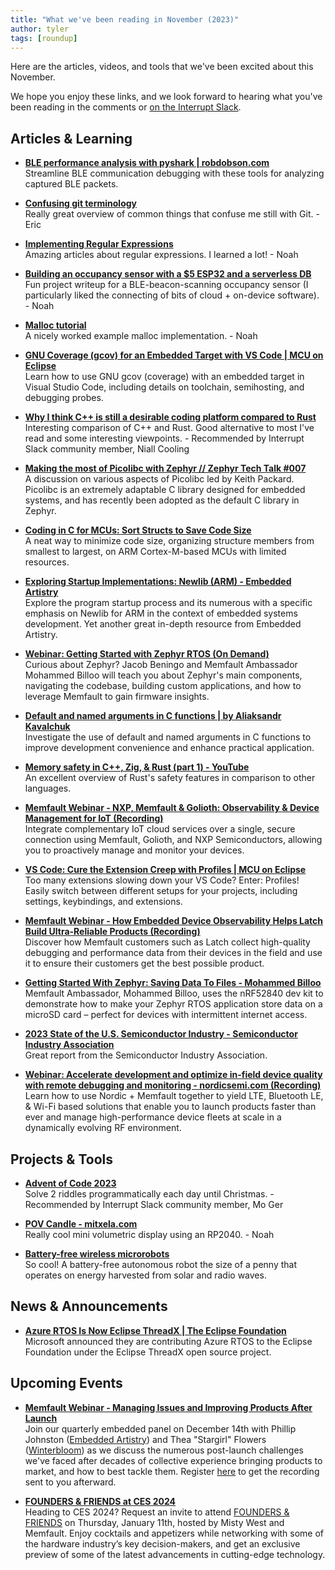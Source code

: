 ```yaml
---
title: "What we've been reading in November (2023)"
author: tyler
tags: [roundup]
---
```


<!-- excerpt start -->

Here are the articles, videos, and tools that we've been excited about this
November. 

<!-- excerpt end -->

We hope you enjoy these links, and we look forward to hearing what you've been
reading in the comments or [on the Interrupt Slack](https://interrupt-slack.herokuapp.com/).



## Articles & Learning

- [**BLE performance analysis with pyshark | robdobson.com**](https://robdobson.com/2023/10/ble-performance-analysis-with-pyshark/)<br>
Streamline BLE communication debugging with these tools for analyzing captured BLE packets.

- [**Confusing git terminology**](https://jvns.ca/blog/2023/11/01/confusing-git-terminology/)<br>
Really great overview of common things that confuse me still with Git. - Eric

- [**Implementing Regular Expressions**](https://swtch.com/~rsc/regexp/)<br>
Amazing articles about regular expressions. I learned a lot! - Noah

- [**Building an occupancy sensor with a $5 ESP32 and a serverless DB**](https://matthew.science/posts/occupancy/)<br>
Fun project writeup for a BLE-beacon-scanning occupancy sensor (I particularly liked the connecting of bits of cloud + on-device software). - Noah

- [**Malloc tutorial**](https://danluu.com/malloc-tutorial/)<br>
A nicely worked example malloc implementation. - Noah

- [**GNU Coverage (gcov) for an Embedded Target with VS Code | MCU on Eclipse**](https://mcuoneclipse.com/2023/11/21/gnu-coverage-gcov-for-an-embedded-target-with-vs-code/)<br>
Learn how to use GNU gcov (coverage) with an embedded target in Visual Studio Code, including details on toolchain, semihosting, and debugging probes.

- [**Why I think C++ is still a desirable coding platform compared to Rust**](https://lucisqr.substack.com/p/why-i-think-c-is-still-a-very-attractive)<br>
Interesting comparison of C++ and Rust. Good alternative to most I've read and some interesting viewpoints. - Recommended by Interrupt Slack community member, Niall Cooling 

- [**Making the most of Picolibc with Zephyr // Zephyr Tech Talk #007**](https://www.linkedin.com/events/7136054381757530112/comments/)<br>
A discussion on various aspects of Picolibc led by Keith Packard. Picolibc is an extremely adaptable C library designed for embedded systems, and has recently been adopted as the default C library in Zephyr.

- [**Coding in C for MCUs: Sort Structs to Save Code Size**](https://www.shincbm.com/embedded/2022/02/18/struct-layout-code-size.html)<br>
A neat way to minimize code size, organizing structure members from smallest to largest, on ARM Cortex-M-based MCUs with limited resources.

- [**Exploring Startup Implementations: Newlib (ARM) - Embedded Artistry**](https://embeddedartistry.com/blog/2019/04/17/exploring-startup-implementations-newlib-arm/)<br>
Explore the program startup process and its numerous with a specific emphasis on Newlib for ARM in the context of embedded systems development. Yet another great in-depth resource from Embedded Artistry. 

- [**Webinar: Getting Started with Zephyr RTOS (On Demand)**](https://embeddedonlineconference.com/freesession/Getting_Started_with_Zephyr_RTOS.php?ref=mem)<br>
Curious about Zephyr? Jacob Beningo and Memfault Ambassador Mohammed Billoo will teach you about Zephyr's main components, navigating the codebase, building custom applications, and how to leverage Memfault to gain firmware insights.

- [**Default and named arguments in C functions | by Aliaksandr Kavalchuk**](https://medium.com/@aliaksandr.kavalchuk/default-and-named-arguments-in-c-functions-9af8c4e34f9b)<br>
Investigate the use of default and named arguments in C functions to improve development convenience and enhance practical application.

- [**Memory safety in C++, Zig, & Rust (part 1) - YouTube**](https://www.youtube.com/watch?v=qeiRGbYCD-0)<br>
An excellent overview of Rust's safety features in comparison to other languages.

- [**Memfault Webinar - NXP, Memfault & Golioth: Observability & Device Management for IoT (Recording)**](https://hubs.la/Q026Gsz30)<br>
Integrate complementary IoT cloud services over a single, secure connection using Memfault, Golioth, and NXP Semiconductors, allowing you to proactively manage and monitor your devices.

- [**VS Code: Cure the Extension Creep with Profiles | MCU on Eclipse**](https://mcuoneclipse.com/2023/11/11/vs-code-cure-the-extension-creep-with-profiles/)<br>
Too many extensions slowing down your VS Code? Enter: Profiles! Easily switch between different setups for your projects, including settings, keybindings, and extensions.

- [**Memfault Webinar - How Embedded Device Observability Helps Latch Build Ultra-Reliable Products (Recording)**](https://hubs.la/Q02912r10)<br>
Discover how Memfault customers such as Latch collect high-quality debugging and performance data from their devices in the field and use it to ensure their customers get the best possible product.

- [**Getting Started With Zephyr: Saving Data To Files - Mohammed Billoo**](https://www.embeddedrelated.com/showarticle/1601.php)<br>
Memfault Ambassador, Mohammed Billoo, uses the nRF52840 dev kit to demonstrate how to make your Zephyr RTOS application store data on a microSD card – perfect for devices with intermittent internet access. 

- [**2023 State of the U.S. Semiconductor Industry - Semiconductor Industry Association**](https://www.semiconductors.org/2023-state-of-the-u-s-semiconductor-industry/)<br>
Great report from the Semiconductor Industry Association.

- [**Webinar: Accelerate development and optimize in-field device quality with remote debugging and monitoring - nordicsemi.com (Recording)**](https://www.nordicsemi.com/Events/2023/Webinar-Accelerate-development-and-optimize-in-field-device-quality)<br>
Learn how to use Nordic + Memfault together to yield LTE, Bluetooth LE, & Wi-Fi based solutions that enable you to launch products faster than ever and manage high-performance device fleets at scale in a dynamically evolving RF environment.



## Projects & Tools

- [**Advent of Code 2023**](https://adventofcode.com/)<br>
Solve 2 riddles programmatically each day until Christmas. - Recommended by Interrupt Slack community member, Mo Ger

- [**POV Candle - mitxela.com**](https://mitxela.com/projects/candle)<br>
Really cool mini volumetric display using an RP2040. - Noah

- [**Battery-free wireless microrobots**](https://millimobile.cs.washington.edu/)<br>
So cool! A battery-free autonomous robot the size of a penny that operates on energy harvested from solar and radio waves.


## News & Announcements

- [**Azure RTOS Is Now Eclipse ThreadX | The Eclipse Foundation**](https://threadx.io/)<br>
Microsoft announced they are contributing Azure RTOS to the Eclipse Foundation under the Eclipse ThreadX open source project.



## Upcoming Events

- [**Memfault Webinar - Managing Issues and Improving Products After Launch**](https://hubs.la/Q02bj1VV0)<br>
Join our quarterly embedded panel on December 14th with Phillip Johnston ([Embedded Artistry](https://embeddedartistry.com/)) and Thea "Stargirl" Flowers ([Winterbloom](https://winterbloom.com/shop)) as we discuss the numerous post-launch challenges we've faced after decades of collective experience bringing products to market, and how to best tackle them. Register [here](https://hubs.la/Q02bj1VV0) to get the recording sent to you afterward.

- [**FOUNDERS & FRIENDS at CES 2024**](https://www.mistywest.com/founders-friends/ces-2024/)<br>
Heading to CES 2024? Request an invite to attend [FOUNDERS & FRIENDS](https://www.mistywest.com/founders-friends/ces-2024/) on Thursday, January 11th, hosted by Misty West and Memfault. Enjoy cocktails and appetizers while networking with some of the hardware industry’s key decision-makers, and get an exclusive preview of some of the latest advancements in cutting-edge technology.


